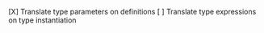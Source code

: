 
[X] Translate type parameters on definitions
[ ] Translate type expressions on type instantiation

